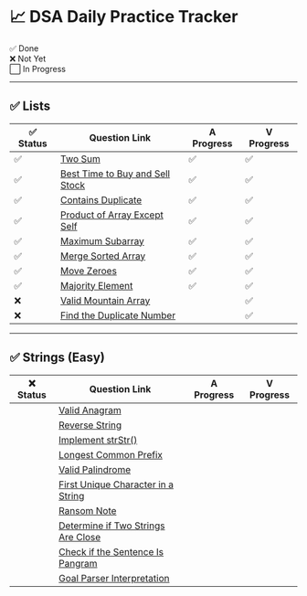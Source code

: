 # 📈 DSA Daily Practice Tracker

✅ Done  
❌ Not Yet  
⬜ In Progress

---

## ✅ Lists

| ✅ Status | Question Link                                                                                     | A Progress | V Progress |
|----------|---------------------------------------------------------------------------------------------------|------------|------------|
| ✅       | [Two Sum](https://leetcode.com/problems/two-sum/)                                                 | ✅         | ✅         |
| ✅       | [Best Time to Buy and Sell Stock](https://leetcode.com/problems/best-time-to-buy-and-sell-stock/) | ✅         | ✅         |
| ✅       | [Contains Duplicate](https://leetcode.com/problems/contains-duplicate/)                           | ✅         | ✅         |
| ✅       | [Product of Array Except Self](https://leetcode.com/problems/product-of-array-except-self/)       | ✅         | ✅         |
| ✅       | [Maximum Subarray](https://leetcode.com/problems/maximum-subarray/)                               | ✅         | ✅         |
| ✅       | [Merge Sorted Array](https://leetcode.com/problems/merge-sorted-array/)                           | ✅         | ✅         |
| ✅       | [Move Zeroes](https://leetcode.com/problems/move-zeroes/)                                         | ✅         | ✅         |
| ✅       | [Majority Element](https://leetcode.com/problems/majority-element/)                               | ✅         | ✅         |
| ❌       | [Valid Mountain Array](https://leetcode.com/problems/valid-mountain-array/)                       |            | ✅         |
| ❌       | [Find the Duplicate Number](https://leetcode.com/problems/find-the-duplicate-number/)             |            | ✅         |

---

## ✅ Strings (Easy)

| ❌ Status | Question Link                                                                                                   | A Progress | V Progress |
|----------|------------------------------------------------------------------------------------------------------------------|------------|------------|
|          | [Valid Anagram](https://leetcode.com/problems/valid-anagram/)                                                    |            |            |
|          | [Reverse String](https://leetcode.com/problems/reverse-string/)                                                  |            |            |
|          | [Implement strStr()](https://leetcode.com/problems/implement-strstr/)                                            |            |            |
|          | [Longest Common Prefix](https://leetcode.com/problems/longest-common-prefix/)                                    |            |            |
|          | [Valid Palindrome](https://leetcode.com/problems/valid-palindrome/)                                              |            |            |
|          | [First Unique Character in a String](https://leetcode.com/problems/first-unique-character-in-a-string/)         |            |            |
|          | [Ransom Note](https://leetcode.com/problems/ransom-note/)                                                        |            |            |
|          | [Determine if Two Strings Are Close](https://leetcode.com/problems/determine-if-two-strings-are-close/)         |            |            |
|          | [Check if the Sentence Is Pangram](https://leetcode.com/problems/check-if-the-sentence-is-pangram/)             |            |            |
|          | [Goal Parser Interpretation](https://leetcode.com/problems/goal-parser-interpretation/)                         |            |            |
